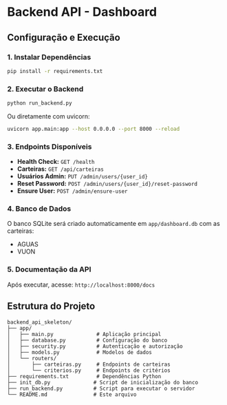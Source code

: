 # Backend API - Dashboard

## Configuração e Execução

### 1. Instalar Dependências

```bash
pip install -r requirements.txt
```

### 2. Executar o Backend

```bash
python run_backend.py
```

Ou diretamente com uvicorn:

```bash
uvicorn app.main:app --host 0.0.0.0 --port 8000 --reload
```

### 3. Endpoints Disponíveis

- **Health Check:** `GET /health`
- **Carteiras:** `GET /api/carteiras`
- **Usuários Admin:** `PUT /admin/users/{user_id}`
- **Reset Password:** `POST /admin/users/{user_id}/reset-password`
- **Ensure User:** `POST /admin/ensure-user`

### 4. Banco de Dados

O banco SQLite será criado automaticamente em `app/dashboard.db` com as carteiras:
- AGUAS
- VUON

### 5. Documentação da API

Após executar, acesse: `http://localhost:8000/docs`

## Estrutura do Projeto

```
backend_api_skeleton/
├── app/
│   ├── main.py              # Aplicação principal
│   ├── database.py          # Configuração do banco
│   ├── security.py          # Autenticação e autorização
│   ├── models.py            # Modelos de dados
│   └── routers/
│       ├── carteiras.py     # Endpoints de carteiras
│       └── criterios.py     # Endpoints de critérios
├── requirements.txt         # Dependências Python
├── init_db.py              # Script de inicialização do banco
├── run_backend.py          # Script para executar o servidor
└── README.md               # Este arquivo
``` 